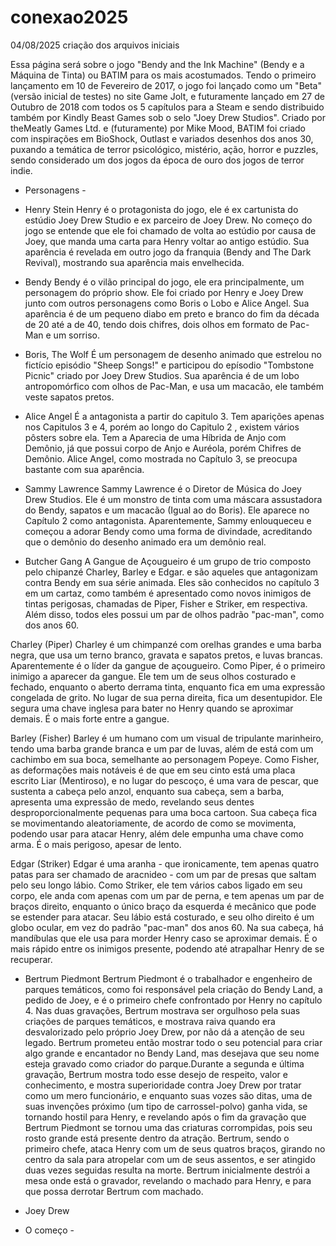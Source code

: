 # conexao2025


04/08/2025 criação dos arquivos iniciais

 Essa página será sobre o jogo "Bendy and the Ink Machine" (Bendy e a Máquina de Tinta) ou BATIM para os mais acostumados.
 Tendo o primeiro lançamento em 10 de Fevereiro de 2017, o jogo foi lançado como um "Beta" (versão inicial de testes) no site Game Jolt, e futuramente lançado em 27 de Outubro de 2018 com todos os 5 capítulos para a Steam e sendo distribuido também por Kindly Beast Games sob o selo "Joey Drew Studios". Criado por theMeatly Games Ltd. e (futuramente) por Mike Mood, BATIM foi criado com inspirações em BioShock, Outlast e variados desenhos dos anos 30, puxando a temática de terror psicológico, mistério, ação, horror e puzzles, sendo considerado um dos jogos da época de ouro dos jogos de terror indie. 

  - Personagens -

  * Henry Stein
    Henry é o protagonista do jogo, ele é ex cartunista do estúdio Joey Drew Studio e ex parceiro de Joey Drew. No começo do jogo se entende que ele foi chamado de volta ao estúdio por causa de Joey, que manda uma carta para Henry voltar ao antigo estúdio. Sua aparência é revelada em outro jogo da franquia (Bendy and The Dark Revival), mostrando sua aparência mais envelhecida. 

  * Bendy
   Bendy é o vilão principal do jogo, ele era principalmente, um personagem do próprio show. Ele foi criado por Henry e Joey Drew junto com outros personagens como Boris o Lobo e Alice Angel. Sua aparência é de um pequeno diabo em preto e branco do fim da década de 20 até a de 40, tendo dois chifres, dois olhos em formato de Pac-Man e um sorriso.

  * Boris, The Wolf
   É um personagem de desenho animado que estrelou no fictício episódio "Sheep Songs!" e participou do epísodio "Tombstone Picnic" criado por Joey Drew Studios. Sua aparência é de um lobo antropomórfico com olhos de Pac-Man, e usa um macacão, ele também veste sapatos pretos.

  * Alice Angel
   É a antagonista a partir do capitulo 3. Tem aparições apenas nos Capitulos 3 e 4, porém ao longo do Capitulo 2 , existem vários pôsters sobre ela. Tem a Aparecia de uma Híbrida de Anjo com Demônio, já que possui corpo de Anjo e Auréola, porém Chifres de Demônio. Alice Angel, como mostrada no Capítulo 3, se preocupa bastante com sua aparência.

  * Sammy Lawrence
   Sammy Lawrence é o Diretor de Música do Joey Drew Studios. Ele é um monstro de tinta com uma máscara assustadora do Bendy, sapatos e um macacão (Igual ao do Boris). Ele aparece no Capítulo 2 como antagonista. Aparentemente, Sammy enlouqueceu e começou a adorar Bendy como uma forma de divindade, acreditando que o demônio do desenho animado era um demônio real.

  * Butcher Gang
   A Gangue de Açougueiro é um grupo de trio composto pelo chipanzé Charley, Barley e Edgar. e são aqueles que antagonizam contra Bendy em sua série animada. Eles são conhecidos no capítulo 3 em um cartaz, como também é apresentado como novos inimigos de tintas perigosas, chamadas de Piper, Fisher e Striker, em respectiva. Além disso, todos eles possui um par de olhos padrão "pac-man", como dos anos 60.

 Charley (Piper) 
  Charley é um chimpanzé com orelhas grandes e uma barba negra, que usa um terno branco, gravata e sapatos pretos, e luvas brancas. Aparentemente é o líder da gangue de açougueiro. Como Piper, é o primeiro inimigo a aparecer da gangue. Ele tem um de seus olhos costurado e fechado, enquanto o aberto derrama tinta, enquanto fica em uma expressão congelada de grito. No lugar de sua perna direita, fica um desentupidor. Ele segura uma chave inglesa para bater no Henry quando se aproximar demais. É o mais forte entre a gangue.

 Barley (Fisher) 
  Barley é um humano com um visual de tripulante marinheiro, tendo uma barba grande branca e um par de luvas, além de está com um cachimbo em sua boca, semelhante ao personagem Popeye. Como Fisher, as deformações mais notáveis é de que em seu cinto está uma placa escrito Liar (Mentiroso), e no lugar do pescoço, é uma vara de pescar, que sustenta a cabeça pelo anzol, enquanto sua cabeça, sem a barba, apresenta uma expressão de medo, revelando seus dentes desproporcionalmente pequenas para uma boca cartoon. Sua cabeça fica se movimentando aleatoriamente, de acordo de como se movimenta, podendo usar para atacar Henry, além dele empunha uma chave como arma. É o mais perigoso, apesar de lento.

 Edgar (Striker) 
  Edgar é uma aranha - que ironicamente, tem apenas quatro patas para ser chamado de aracnideo - com um par de presas que saltam pelo seu longo lábio. Como Striker, ele tem vários cabos ligado em seu corpo, ele anda com apenas com um par de perna, e tem apenas um par de braços direito, enquanto o único braço da esquerda é mecânico que pode se estender para atacar. Seu lábio está costurado, e seu olho direito é um globo ocular, em vez do padrão "pac-man" dos anos 60. Na sua cabeça, há mandíbulas que ele usa para morder Henry caso se aproximar demais. É o mais rápido entre os inimigos presente, podendo até atrapalhar Henry de se recuperar.

  * Bertrum Piedmont
   Bertrum Piedmont é o trabalhador e engenheiro de parques temáticos, como foi responsável pela criação do Bendy Land, a pedido de Joey, e é o primeiro chefe confrontado por Henry no capítulo 4. Nas duas gravações, Bertrum mostrava ser orgulhoso pela suas criações de parques temáticos, e mostrava raiva quando era desvalorizado pelo próprio Joey Drew, por não dá a atenção de seu legado. Bertrum prometeu então mostrar todo o seu potencial para criar algo grande e encantador no Bendy Land, mas desejava que seu nome esteja gravado como criador do parque.Durante a segunda e última gravação, Bertrum mostra todo esse desejo de respeito, valor e conhecimento, e mostra superioridade contra Joey Drew por tratar como um mero funcionário, e enquanto suas vozes são ditas, uma de suas invenções próximo (um tipo de carrossel-polvo) ganha vida, se tornando hostil para Henry, e revelando após o fim da gravação que Bertrum Piedmont se tornou uma das criaturas corrompidas, pois seu rosto grande está presente dentro da atração. Bertrum, sendo o primeiro chefe, ataca Henry com um de seus quatros braços, girando no centro da sala para atropelar com um de seus assentos, e ser atingido duas vezes seguidas resulta na morte. Bertrum inicialmente destrói a mesa onde está o gravador, revelando o machado para Henry, e para que possa derrotar Bertrum com machado.

  * Joey Drew
  
  - O começo -
  
   